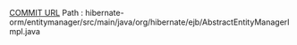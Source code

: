 [COMMIT URL](https://github.com/hibernate/hibernate-orm/commit/02451f12fbc3957ef3bc09ac0af79ffef1259bfb)
Path : hibernate-orm/entitymanager/src/main/java/org/hibernate/ejb/AbstractEntityManagerImpl.java